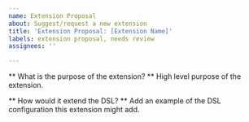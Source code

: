 ```yaml
---
name: Extension Proposal
about: Suggest/request a new extension
title: 'Extension Proposal: [Extension Name]'
labels: extension proposal, needs review
assignees: ''

---
```


** What is the purpose of the extension? **
High level purpose of the extension.

** How would it extend the DSL? **
Add an example of the DSL configuration this extension might add.
